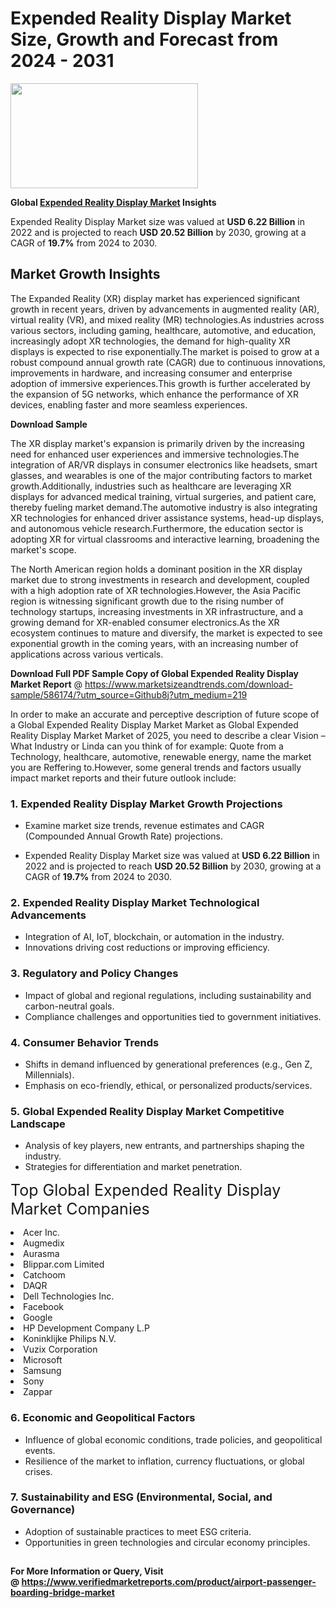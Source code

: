 <H1>Expended Reality Display Market Size, Growth and Forecast from 2024 - 2031</H1><img class="aligncenter size-medium wp-image-584254" src="https://thirdeyenews.in/wp-content/uploads/2024/09/Global-Market-Research-300x168.jpeg" alt="" width="300" height="168" /><p><strong>Global&nbsp;<a href="https://www.marketsizeandtrends.com/download-sample/586174/?utm_source=Github8j?utm_medium=219">Expended Reality Display Market</a> Insights</strong></p><p>Expended Reality Display Market size was valued at <strong>USD 6.22 Billion</strong> in 2022 and is projected to reach <strong>USD 20.52 Billion</strong> by 2030, growing at a CAGR of <strong>19.7%</strong> from 2024 to 2030.</p><p><h2>Market Growth Insights</h2> <p>The Expanded Reality (XR) display market has experienced significant growth in recent years, driven by advancements in augmented reality (AR), virtual reality (VR), and mixed reality (MR) technologies.As industries across various sectors, including gaming, healthcare, automotive, and education, increasingly adopt XR technologies, the demand for high-quality XR displays is expected to rise exponentially.The market is poised to grow at a robust compound annual growth rate (CAGR) due to continuous innovations, improvements in hardware, and increasing consumer and enterprise adoption of immersive experiences.This growth is further accelerated by the expansion of 5G networks, which enhance the performance of XR devices, enabling faster and more seamless experiences.</p> <p><strong>Download Sample</strong></p> <p>The XR display market's expansion is primarily driven by the increasing need for enhanced user experiences and immersive technologies.The integration of AR/VR displays in consumer electronics like headsets, smart glasses, and wearables is one of the major contributing factors to market growth.Additionally, industries such as healthcare are leveraging XR displays for advanced medical training, virtual surgeries, and patient care, thereby fueling market demand.The automotive industry is also integrating XR technologies for enhanced driver assistance systems, head-up displays, and autonomous vehicle research.Furthermore, the education sector is adopting XR for virtual classrooms and interactive learning, broadening the market's scope.</p> <p>The North American region holds a dominant position in the XR display market due to strong investments in research and development, coupled with a high adoption rate of XR technologies.However, the Asia Pacific region is witnessing significant growth due to the rising number of technology startups, increasing investments in XR infrastructure, and a growing demand for XR-enabled consumer electronics.As the XR ecosystem continues to mature and diversify, the market is expected to see exponential growth in the coming years, with an increasing number of applications across various verticals.</p> <p><span class=""><strong>Download Full PDF Sample Copy of Global Expended Reality Display Market Report</strong> @ <a href="https://www.marketsizeandtrends.com/download-sample/586174/?utm_source=Github8j?utm_medium=219" target="_blank">https://www.marketsizeandtrends.com/download-sample/586174/?utm_source=Github8j?utm_medium=219</a></span></p><p>In order to make an accurate and perceptive description of future scope of a Global&nbsp;Expended Reality Display Market Market as Global&nbsp;Expended Reality Display Market Market of 2025, you need to describe a clear Vision &ndash; What Industry or Linda can you think of for example: Quote from a Technology, healthcare, automotive, renewable energy, name the market you are Reffering to.However, some general trends and factors usually impact market reports and their future outlook include:</p><h3>1.&nbsp;<strong>Expended Reality Display Market Growth Projections</strong></h3><ul><li>Examine market size trends, revenue estimates and CAGR (Compounded Annual Growth Rate) projections.</li><li><p>Expended Reality Display Market size was valued at <strong>USD 6.22 Billion</strong> in 2022 and is projected to reach <strong>USD 20.52 Billion</strong> by 2030, growing at a CAGR of <strong>19.7%</strong> from 2024 to 2030.</p></li></ul><h3>2.&nbsp;<strong>Expended Reality Display Market Technological Advancements</strong></h3><ul><li>Integration of AI, IoT, blockchain, or automation in the industry.</li><li>Innovations driving cost reductions or improving efficiency.</li></ul><h3>3.&nbsp;<strong>Regulatory and Policy Changes</strong></h3><ul><li>Impact of global and regional regulations, including sustainability and carbon-neutral goals.</li><li>Compliance challenges and opportunities tied to government initiatives.</li></ul><h3>4.&nbsp;<strong>Consumer Behavior Trends</strong></h3><ul><li>Shifts in demand influenced by generational preferences (e.g., Gen Z, Millennials).</li><li>Emphasis on eco-friendly, ethical, or personalized products/services.</li></ul><h3>5.&nbsp;<strong>Global Expended Reality Display Market Competitive Landscape</strong></h3><ul><li>Analysis of key players, new entrants, and partnerships shaping the industry.</li><li>Strategies for differentiation and market penetration.</li></ul><p data-pm-slice="1 1 []"><span style="color: inherit; font-family: inherit; font-size: 25px;">Top Global Expended Reality Display Market Companies</span></p><div class="" data-test-id=""><p><li>Acer Inc.</li><li> Augmedix</li><li> Aurasma</li><li> Blippar.com Limited</li><li> Catchoom</li><li> DAQR</li><li> Dell Technologies Inc.</li><li> Facebook</li><li> Google</li><li> HP Development Company L.P</li><li> Koninklijke Philips N.V.</li><li> Vuzix Corporation</li><li> Microsoft</li><li> Samsung</li><li> Sony</li><li> Zappar</li></p></div><h3>6.&nbsp;<strong>Economic and Geopolitical Factors</strong></h3><ul><li>Influence of global economic conditions, trade policies, and geopolitical events.</li><li>Resilience of the market to inflation, currency fluctuations, or global crises.</li></ul><h3>7.&nbsp;<strong>Sustainability and ESG (Environmental, Social, and Governance)</strong></h3><ul><li>Adoption of sustainable practices to meet ESG criteria.</li><li>Opportunities in green technologies and circular economy principles.</li></ul><h2><strong style="font-size: 14px;">For More Information or Query, Visit @&nbsp;</strong><a style="background-color: #ffffff; font-size: 14px;" href="https://www.marketsizeandtrends.com/report/expended-reality-display-market/" target="_blank">https://www.verifiedmarketreports.com/product/airport-passenger-boarding-bridge-market</a></h2>